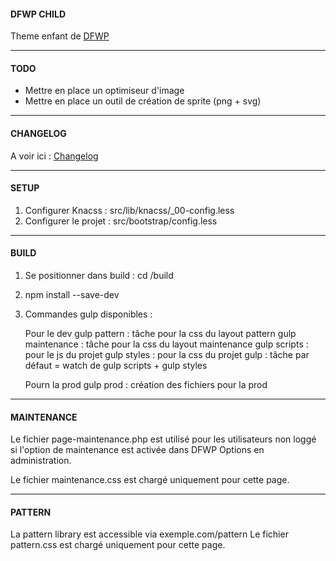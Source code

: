 #### DFWP CHILD
Theme enfant de [DFWP](https://github.com/posykrat/dfwp)

----------

#### TODO
- Mettre en place un optimiseur d'image
- Mettre en place un outil de création de sprite (png + svg)

----------

#### CHANGELOG
A voir ici : [Changelog](https://github.com/posykrat/dfwp_child/blob/master/changelog.md)

----------

#### SETUP

1. Configurer Knacss : src/lib/knacss/_00-config.less
2. Configurer le projet : src/bootstrap/config.less

----------

#### BUILD
1. Se positionner dans build : cd /build
2. npm install --save-dev
3. Commandes gulp disponibles :

	Pour le dev
	gulp pattern : tâche pour la css du layout pattern
	gulp maintenance : tâche pour la css du layout maintenance
	gulp scripts : pour le js du projet
	gulp styles : pour la css du projet
	gulp : tâche par défaut = watch de gulp scripts + gulp styles
	
	Pourn la prod
	gulp prod : création des fichiers pour la prod

----------

#### MAINTENANCE
Le fichier page-maintenance.php est utilisé pour les utilisateurs non loggé si l'option de
maintenance est activée dans DFWP Options en administration.

Le fichier maintenance.css est chargé uniquement pour cette page.

----------

#### PATTERN
La pattern library est accessible via exemple.com/pattern
Le fichier pattern.css est chargé uniquement pour cette page.

